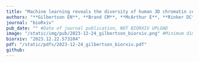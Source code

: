 ```yaml
---
title: "Machine learning reveals the diversity of human 3D chromatin contact patterns"
authors: "**Gilbertson EN**, **Brand CM**, **McArthur E**, **Rinker DC**, Kuang S, Pollard KS, **Capra JA&#42;**"
journal: "bioRxiv"
pub_date: "" #Date of journal publication, NOT BIORXIV UPLOAD
image: "/static/img/pub/2023-12-24_gilbertson_biorxiv.png" #Minimum dimensions of
biorxiv: "2023.12.22.573104"
pdf: "/static/pdfs/2023-12-24_gilbertson_biorxiv.pdf"
github:
---
```

